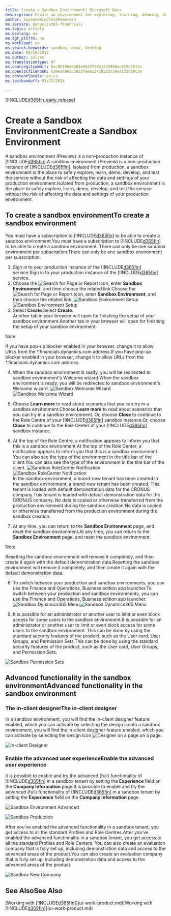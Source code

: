```yaml
---
title: Create a Sandbox Environment| Microsoft Docs
description: Create an environment for exploring, learning, demoing, developing, and testing.
author: SusanneWindfeldPedersen
ms.service: dynamics365-financials
ms.topic: article
ms.devlang: na
ms.tgt_pltfrm: na
ms.workload: na
ms.search.keywords: sandbox, demo, develop
ms.date: 08/18/2017
ms.author: solsen
ms.translationtype: HT
ms.sourcegitcommit: bec0619be0a65e3625759e13d2866ac615d7513c
ms.openlocfilehash: b3ee160e2c38107aea1342b51d729aa172bbbc3e
ms.contentlocale: en-ca
ms.lasthandoff: 03/22/2018

---
```

[!INCLUDE[d365fin_early_release](includes/d365fin_early_release.md.md)]

# <a name="create-a-sandbox-environment"></a><span data-ttu-id="65324-103">Create a Sandbox Environment</span><span class="sxs-lookup"><span data-stu-id="65324-103">Create a Sandbox Environment</span></span>
<span data-ttu-id="65324-104">A sandbox environment (Preview) is a non-production instance of [!INCLUDE[d365fin](includes/d365fin_md.md)].</span><span class="sxs-lookup"><span data-stu-id="65324-104">A sandbox environment (Preview) is a non-production instance of [!INCLUDE[d365fin](includes/d365fin_md.md)].</span></span> <span data-ttu-id="65324-105">Isolated from production, a sandbox environment is the place to safely explore, learn, demo, develop, and test the service without the risk of affecting the data and settings of your production environment.</span><span class="sxs-lookup"><span data-stu-id="65324-105">Isolated from production, a sandbox environment is the place to safely explore, learn, demo, develop, and test the service without the risk of affecting the data and settings of your production environment.</span></span>

## <a name="to-create-a-sandbox-environment"></a><span data-ttu-id="65324-106">To create a sandbox environment</span><span class="sxs-lookup"><span data-stu-id="65324-106">To create a sandbox environment</span></span>
<span data-ttu-id="65324-107">You must have a subscription to [!INCLUDE[d365fin](includes/d365fin_md.md)] to be able to create a sandbox environment.</span><span class="sxs-lookup"><span data-stu-id="65324-107">You must have a subscription to [!INCLUDE[d365fin](includes/d365fin_md.md)] to be able to create a sandbox environment.</span></span> <span data-ttu-id="65324-108">There can only be one sandbox environment per subscription.</span><span class="sxs-lookup"><span data-stu-id="65324-108">There can only be one sandbox environment per subscription.</span></span>

1. <span data-ttu-id="65324-109">Sign in to your production instance of the [!INCLUDE[d365fin](includes/d365fin_md.md)] service.</span><span class="sxs-lookup"><span data-stu-id="65324-109">Sign in to your production instance of the [!INCLUDE[d365fin](includes/d365fin_md.md)] service.</span></span>
2. <span data-ttu-id="65324-110">Choose the ![Search for Page or Report](media/ui-search/search_small.png "Search for Page or Report icon") icon, enter **Sandbox Environment**, and then choose the related link.</span><span class="sxs-lookup"><span data-stu-id="65324-110">Choose the ![Search for Page or Report](media/ui-search/search_small.png "Search for Page or Report icon") icon, enter **Sandbox Environment**, and then choose the related link.</span></span>
<span data-ttu-id="65324-111">![Sandbox Environment Setup](./media/across-sandbox/sandbox-environment-setup.png)</span><span class="sxs-lookup"><span data-stu-id="65324-111">![Sandbox Environment Setup](./media/across-sandbox/sandbox-environment-setup.png)</span></span>
3. <span data-ttu-id="65324-112">Select **Create**.</span><span class="sxs-lookup"><span data-stu-id="65324-112">Select **Create**.</span></span>  
  <span data-ttu-id="65324-113">Another tab in your browser will open for finishing the setup of your sandbox environment.</span><span class="sxs-lookup"><span data-stu-id="65324-113">Another tab in your browser will open for finishing the setup of your sandbox environment.</span></span>
> [!NOTE]  
>  <span data-ttu-id="65324-114">If you have pop-up blocker enabled in your browser, change it to allow URLs from the \*.financials.dynamics.com address.</span><span class="sxs-lookup"><span data-stu-id="65324-114">If you have pop-up blocker enabled in your browser, change it to allow URLs from the \*.financials.dynamics.com address.</span></span>   

4. <span data-ttu-id="65324-115">When the sandbox environment is ready, you will be redirected to sandbox environment's Welcome wizard.</span><span class="sxs-lookup"><span data-stu-id="65324-115">When the sandbox environment is ready, you will be redirected to sandbox environment's Welcome wizard.</span></span>
<span data-ttu-id="65324-116">![Sandbox Welcome Wizard](./media/across-sandbox/sandbox-wizard.png)</span><span class="sxs-lookup"><span data-stu-id="65324-116">![Sandbox Welcome Wizard](./media/across-sandbox/sandbox-wizard.png)</span></span>

5. <span data-ttu-id="65324-117">Choose **Learn more** to read about scenarios that you can try in a sandbox environment.</span><span class="sxs-lookup"><span data-stu-id="65324-117">Choose **Learn more** to read about scenarios that you can try in a sandbox environment.</span></span> <span data-ttu-id="65324-118">Or, choose **Close** to continue to the Role Centre of your [!INCLUDE[d365fin](includes/d365fin_md.md)] sandbox instance.</span><span class="sxs-lookup"><span data-stu-id="65324-118">Or, choose **Close** to continue to the Role Center of your [!INCLUDE[d365fin](includes/d365fin_md.md)] sandbox instance.</span></span>
6. <span data-ttu-id="65324-119">At the top of the Role Centre, a notification appears to inform you that this is a sandbox environment.</span><span class="sxs-lookup"><span data-stu-id="65324-119">At the top of the Role Center, a notification appears to inform you that this is a sandbox environment.</span></span> <span data-ttu-id="65324-120">You can also see the type of the environment in the title bar of the client.</span><span class="sxs-lookup"><span data-stu-id="65324-120">You can also see the type of the environment in the title bar of the client.</span></span>
<span data-ttu-id="65324-121">![Sandbox RoleCenter Notification](./media/across-sandbox/sandbox-rolecenter-notification.png)</span><span class="sxs-lookup"><span data-stu-id="65324-121">![Sandbox RoleCenter Notification](./media/across-sandbox/sandbox-rolecenter-notification.png)</span></span>  
<span data-ttu-id="65324-122">In the sandbox environment, a brand-new tenant has been created.</span><span class="sxs-lookup"><span data-stu-id="65324-122">In the sandbox environment, a brand-new tenant has been created.</span></span> <span data-ttu-id="65324-123">This tenant is loaded with default demonstration data for the CRONUS company.</span><span class="sxs-lookup"><span data-stu-id="65324-123">This tenant is loaded with default demonstration data for the CRONUS company.</span></span> <span data-ttu-id="65324-124">No data is copied or otherwise transferred from the production environment during the sandbox creation.</span><span class="sxs-lookup"><span data-stu-id="65324-124">No data is copied or otherwise transferred from the production environment during the sandbox creation.</span></span>
7.  <span data-ttu-id="65324-125">At any time, you can return to the **Sandbox Environment** page, and reset the sandbox environment.</span><span class="sxs-lookup"><span data-stu-id="65324-125">At any time, you can return to the **Sandbox Environment** page, and reset the sandbox environment.</span></span>
> [!NOTE]  
>  <span data-ttu-id="65324-126">Resetting the sandbox environment will remove it completely, and then create it again with the default demonstration data.</span><span class="sxs-lookup"><span data-stu-id="65324-126">Resetting the sandbox environment will remove it completely, and then create it again with the default demonstration data.</span></span>  

8.  <span data-ttu-id="65324-127">To switch between your production and sandbox environments, you can use the Finance and Operations, Business edition app launcher.</span><span class="sxs-lookup"><span data-stu-id="65324-127">To switch between your production and sandbox environments, you can use the Finance and Operations, Business edition app launcher.</span></span>
<span data-ttu-id="65324-128">![Sandbox Dynamics365 Menu](./media/across-sandbox/sandbox-dynamics365-menu.png)</span><span class="sxs-lookup"><span data-stu-id="65324-128">![Sandbox Dynamics365 Menu](./media/across-sandbox/sandbox-dynamics365-menu.png)</span></span>

9.  <span data-ttu-id="65324-129">It is possible for an administrator or another user to limit or even block access for some users to the sandbox environment.</span><span class="sxs-lookup"><span data-stu-id="65324-129">It is possible for an administrator or another user to limit or even block access for some users to the sandbox environment.</span></span> <span data-ttu-id="65324-130">This can be done by using the standard security features of the product, such as the User card, User Groups, and Permission Sets.</span><span class="sxs-lookup"><span data-stu-id="65324-130">This can be done by using the standard security features of the product, such as the User card, User Groups, and Permission Sets.</span></span>

![Sandbox Permission Sets](./media/across-sandbox/sandbox-permission-sets.png)

## <a name="advanced-functionality-in-the-sandbox-environment"></a><span data-ttu-id="65324-132">Advanced functionality in the sandbox environment</span><span class="sxs-lookup"><span data-stu-id="65324-132">Advanced functionality in the sandbox environment</span></span>
### <a name="the-in-client-designer"></a><span data-ttu-id="65324-133">The in-client designer</span><span class="sxs-lookup"><span data-stu-id="65324-133">The in-client designer</span></span>
<span data-ttu-id="65324-134">In a sandbox environment, you will find the in-client designer feature enabled, which you can activate by selecting the design icon</span><span class="sxs-lookup"><span data-stu-id="65324-134">In a sandbox environment, you will find the in-client designer feature enabled, which you can activate by selecting the design icon</span></span> ![Designer](./media/across-sandbox/sandbox-inclient-design-icon.png) <span data-ttu-id="65324-136">on a page.</span><span class="sxs-lookup"><span data-stu-id="65324-136">on a page.</span></span>

![In-client Designer](./media/across-sandbox/sandbox-inclient-designer.png)

### <a name="enable-the-advanced-user-experience"></a><span data-ttu-id="65324-138">Enable the advanced user experience</span><span class="sxs-lookup"><span data-stu-id="65324-138">Enable the advanced user experience</span></span>
<span data-ttu-id="65324-139">It is possible to enable and try the advanced (full) functionality of [!INCLUDE[d365fin](includes/d365fin_md.md)] in a sandbox tenant by setting the **Experience** field on the **Company Information** page.</span><span class="sxs-lookup"><span data-stu-id="65324-139">It is possible to enable and try the advanced (full) functionality of [!INCLUDE[d365fin](includes/d365fin_md.md)] in a sandbox tenant by setting the **Experience** field on the **Company Information** page.</span></span>

![Sandbox Environment Advanced](./media/across-sandbox/sandbox-advanced.png)

![Sandbox Production](./media/across-sandbox/sandbox-production.png)

<span data-ttu-id="65324-142">After you’ve enabled the advanced functionality in a sandbox tenant, you get access to all the standard Profiles and Role Centres.</span><span class="sxs-lookup"><span data-stu-id="65324-142">After you’ve enabled the advanced functionality in a sandbox tenant, you get access to all the standard Profiles and Role Centers.</span></span> <span data-ttu-id="65324-143">You can also create an evaluation company that is fully set up, including demonstration data and access to the advanced areas of the product.</span><span class="sxs-lookup"><span data-stu-id="65324-143">You can also create an evaluation company that is fully set up, including demonstration data and access to the advanced areas of the product.</span></span>

![Sandbox New Company](./media/across-sandbox/sandbox-newcompany.png)


## <a name="see-also"></a><span data-ttu-id="65324-145">See Also</span><span class="sxs-lookup"><span data-stu-id="65324-145">See Also</span></span>
<span data-ttu-id="65324-146">[Working with [!INCLUDE[d365fin](includes/d365fin_md.md)]](ui-work-product.md)</span><span class="sxs-lookup"><span data-stu-id="65324-146">[Working with [!INCLUDE[d365fin](includes/d365fin_md.md)]](ui-work-product.md)</span></span>  

